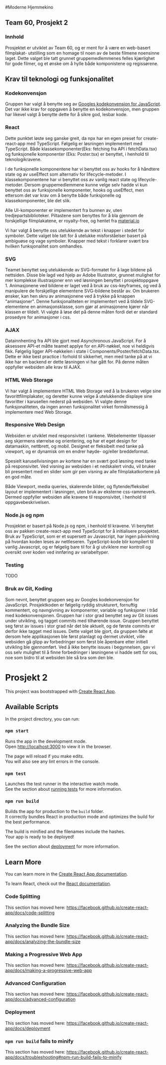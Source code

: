 #Moderne Hjemmekino

## Team 60, Prosjekt 2

### Innhold

Prosjektet er utviklet av Team 60, og er ment for å være en web-basert filmplakat-
utstilling som en homage til noen av de beste filmene noensinne laget. Dette valget ble 
tatt grunnet gruppemedlemmenes felles kjærlighet for gode filmer, 
og et ønske om å hylle både komponistene og regissørene.

## Krav til teknologi og funksjonalitet

### Kodekonvensjon
Gruppen har valgt å benytte seg av [Googles kodekonvensjon for JavaScript](https://google.github.io/styleguide/jsguide.html).
Det var ikke krav for oppgaven å benytte en kodekonvensjon, men gruppen har likevel valgt å benytte dette for å sikre
god, lesbar kode.

### React

Dette punktet løste seg ganske greit, da npx har en egen preset for create-react-app med TypeScript. 
Følgelig er løsningen implementert med TypeScript. Både klassekomponenter(Eks: fetching fra API i fetchData.tsx)
og funksjonelle komponenter (Eks: Poster.tsx) er benyttet, i henhold til teknologikravene. 

I de funksjonelle komponentene har vi benyttet oss av hooks for å håndtere state og av useEffect som alternativ for lifecycle-metoder. 
I klassekomponentene har vi benyttet oss av vanlig react state og lifecycle-metoder. Dersom gruppemedlemmene kunne velge selv hadde 
vi kun benyttet oss av funksjonelle komponenter, hooks og useEffect, men ettersom det var krav om å benytte både
funksjonelle og klassekomponenter, ble det slik.

Alle UI-komponenter er implementert fra bunnen av, uten tredjepartsbiblioteker. 
Piltastene som benyttes for å bla gjennom de forskjellige filmplakatene, er royalty-free, 
og hentet fra [material.io](https://material.io/resources/icons/?style=baseline)

Vi har valgt å benytte oss utelukkende av tekst i knapper i stedet for symboler. 
Dette valget ble tatt for å utelukke misforståelser basert på ambiguøse og vage symboler.
Knapper med tekst i forklarer svært bra hvilken funksjonalitet som omhandles.

### SVG

Teamet benyttet seg utelukkende av SVG-formatet for å lage bildene på nettsiden. 
Disse ble lagd ved hjelp av Adobe Illustrator, grunnet mulighet for mer komplekse illustrasjoner enn 
ved løsningen benyttet i prosjektoppgave 1. 
Animasjonene ved bildene er laget ved å bruk av css-keyframes, og ved å manipulere de forskjellige elementene SVG-bildene består av.
Om brukeren ønsker, kan hen skru av animasjonene ved å trykke på knappen "animasjoner".
Denne funksjonaliteten er implementert ved å tildele SVG-elementene en animasjonsklasse, som gjør at animasjonene 
kjører når klassen er tildelt.
Vi valgte å løse det på denne måten fordi det er standard prosedyre for animasjoner i css.

### AJAX
Datainnhenting fra API ble gjort med Asynchronous JavaScript. 
For å aksessere API-et måtte teamet applye for en API-nøkkel, noe vi heldigvis fikk.
Følgelig ligger API-nøkkelen i state i Components/Poster/fetchData.tsx.
Dette er ikke best practice i forhold til sikkerhet, men med tanke på at vi ikke har en backend er dette løsningen vi har gått for. 
På denne måten oppfyller websiden alle krav til AJAX.

### HTML Web Storage
Vi har valgt å implementere HTML Web Storage ved å la brukeren velge sine favorittfilmplakater, og deretter kunne velge å utelukkende
displaye sine favoritter i karusellen nederst på websiden.
Vi valgte denne funksjonaliteten, da ingen annen funksjonalitet virket formålsmessig å implementere med Web Storage.

### Responsive Web Design
Websiden er utviklet med responsivitet i tankene.
Webelementer tilpasser seg skjermens størrelse og orientering, og har et eget design for datamaskin, nettbrett, og mobil.
Designet er fleksibelt med tanke på viewport, og er dynamisk om en endrer høyde- og/eller breddeformat.

Spesielt karusellvisningen av kortene har en svært god løsning med tanke på responsivitet. Ved visning av websiden i et nedskalert vindu,
vil bruker bli presentert med en slider som gir pen visning av alle filmplakatkortene på en god måte. 

Både Viewport, media queries, skalerende bilder, og flytende/fleksibel layout er implementert i løsningen, uten bruk av eksterne css-rammeverk.
Dermed oppfyller websiden alle kravene til responsivitet, i henhold til oppgavebeskrivelsen.

### Node.js og npm
Prosjektet er basert på Node.js og npm, i henhold til kravene. Vi benyttet oss av pakken create-react-app med TypeScript for å 
initialisere prosjektet. Bruk av TypeScript, som er et supersett av Javascript, har ingen påvirkning på hvordan koden
leses av nettleseren. TypeScript-kode blir kompilert til vanlig Javascript, og er følgelig bare til for å gi utviklere
mer kontroll og oversikt over koden ved innføring av variabeltyper.

### Testing

TODO


### Bruk av Git, Koding
Som nevnt, benyttet gruppen seg av Googles kodekonvensjon for JavaScript. Prosjektkoden er følgelig ryddig strukturert, fornuftig kommentert,
og navngivning av komponenter, variable og funksjoner i tråd med kodekonvensjonen.
Gruppen har i stor grad benyttet seg av Git issues under utvikling, og tagget commits med tilhørende issue. Gruppen benyttet seg først av issues i stor grad
når det ble aktuelt, og de første commits er derfor ikke tagget med issues.
Dette valget ble gjort, da gruppen følte at dersom hele applikasjonen ble først planlagt og dermet utviklet, ville websiden gå glipp av forbedringer
som først ble åpenbare etter initiell utvikling ble gjennomført. Ved å ikke benytte issues i begynnelsen, gav vi oss selv mulighet til å finne forbedringer
i løsningene vi hadde sett for oss, noe som bidro til at websiden ble så bra som den ble.



# Prosjekt 2

This project was bootstrapped with [Create React App](https://github.com/facebook/create-react-app).

## Available Scripts

In the project directory, you can run:

### `npm start`

Runs the app in the development mode.<br />
Open [http://localhost:3000](http://localhost:3000) to view it in the browser.

The page will reload if you make edits.<br />
You will also see any lint errors in the console.

### `npm test`

Launches the test runner in the interactive watch mode.<br />
See the section about [running tests](https://facebook.github.io/create-react-app/docs/running-tests) for more information.

### `npm run build`

Builds the app for production to the `build` folder.<br />
It correctly bundles React in production mode and optimizes the build for the best performance.

The build is minified and the filenames include the hashes.<br />
Your app is ready to be deployed!

See the section about [deployment](https://facebook.github.io/create-react-app/docs/deployment) for more information.

## Learn More

You can learn more in the [Create React App documentation](https://facebook.github.io/create-react-app/docs/getting-started).

To learn React, check out the [React documentation](https://reactjs.org/).

### Code Splitting

This section has moved here: https://facebook.github.io/create-react-app/docs/code-splitting

### Analyzing the Bundle Size

This section has moved here: https://facebook.github.io/create-react-app/docs/analyzing-the-bundle-size

### Making a Progressive Web App

This section has moved here: https://facebook.github.io/create-react-app/docs/making-a-progressive-web-app

### Advanced Configuration

This section has moved here: https://facebook.github.io/create-react-app/docs/advanced-configuration

### Deployment

This section has moved here: https://facebook.github.io/create-react-app/docs/deployment

### `npm run build` fails to minify

This section has moved here: https://facebook.github.io/create-react-app/docs/troubleshooting#npm-run-build-fails-to-minify
